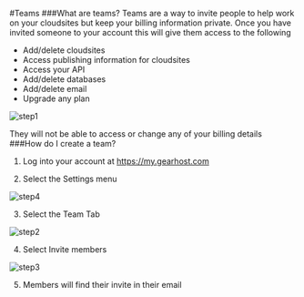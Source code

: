 #Teams
###What are teams?
Teams are a way to invite people to help work on your cloudsites but keep your billing information private. Once you have invited someone to your account this will give them access to the following

* Add/delete cloudsites
* Access publishing information for cloudsites
* Access your API
* Add/delete databases
* Add/delete email
* Upgrade any plan

![step1]

They will not be able to access or change any of your billing details
###How do I create a team?
1. Log into your account at https://my.gearhost.com

2. Select the Settings menu

![step4]

3. Select the Team Tab

![step2]

4. Select Invite members

![step3]

5. Members will find their invite in their email



[step1]: https://raw.githubusercontent.com/GearHost/docs/master/Images/teams-status.png
[step2]: https://raw.githubusercontent.com/GearHost/docs/master/Images/teams-settings.png
[step3]: https://raw.githubusercontent.com/GearHost/docs/master/Images/teams-send-invites.png
[step4]: https://raw.githubusercontent.com/GearHost/docs/master/Images/menu-settings.png
